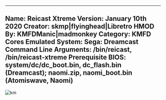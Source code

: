 -----------------------
Name: Reicast Xtreme
Version: January 10th 2020
Creator: skmp|flyinghead|Libretro
HMOD By: KMFDManic|madmonkey
Category: KMFD Cores
Emulated System: Sega: Dreamcast
Command Line Arguments: /bin/reicast, /bin/reicast-xtreme
Prerequisite BIOS: system/dc/dc_boot.bin, dc_flash.bin (Dreamcast); naomi.zip, naomi_boot.bin (Atomiswave, Naomi)
-----------------------
![km](https://i.imgur.com/AZg4I8e.png)
